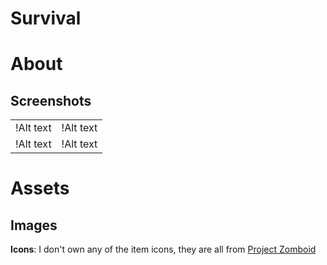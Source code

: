 # Survival
# About
## Screenshots
| | |
|:-------------------------:|:-------------------------:|
|!Alt text | !Alt text |
|!Alt text | !Alt text |
# Assets
## Images
**Icons**: I don't own any of the item icons, they are all from [Project Zomboid](https://store.steampowered.com/app/108600/Project_Zomboid)
